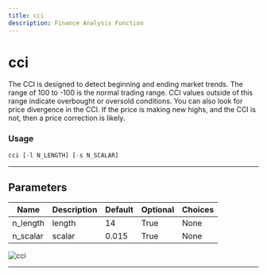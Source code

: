 ```yaml
---
title: cci
description: Finance Analysis Function
---
```


# cci

The CCI is designed to detect beginning and ending market trends. The range of 100 to -100 is the normal trading range. CCI values outside of this range indicate overbought or oversold conditions. You can also look for price divergence in the CCI. If the price is making new highs, and the CCI is not, then a price correction is likely.

### Usage

```python
cci [-l N_LENGTH] [-s N_SCALAR]
```

---

## Parameters

| Name | Description | Default | Optional | Choices |
| ---- | ----------- | ------- | -------- | ------- |
| n_length | length | 14 | True | None |
| n_scalar | scalar | 0.015 | True | None |

![cci](https://user-images.githubusercontent.com/46355364/154310079-808803ca-26dd-4d45-8a02-17e51230bf2d.png)

---
